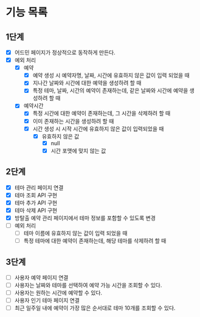 # 기능 목록

## 1단계

- [x] 어드민 페이지가 정상적으로 동작하게 만든다. 
- [x] 예외 처리
  - [x] 예약
    - [x] 예약 생성 시 예약자명, 날짜, 시간에 유효하지 않은 값이 입력 되었을 때
    - [x] 지나간 날짜와 시간에 대한 예약을 생성하려 할 때
    - [x] 특정 테마, 날짜, 시간의 예약이 존재하는데, 같은 날짜와 시간에 예약을 생성하려 할 때
  
  - [x] 예약시간
    - [x] 특정 시간에 대한 예약이 존재하는데, 그 시간을 삭제하려 할 때
    - [x] 이미 존재하는 시간을 생성하려 할 때
    - [x] 시간 생성 시 시작 시간에 유효하지 않은 값이 입력되었을 때
      - [x] 유효하지 않은 값 
        - [x] null
        - [x] 시간 포맷에 맞지 않는 값

## 2단계

- [x] 테마 관리 페이지 연결
- [x] 테마 조회 API 구현
- [x] 테마 추가 API 구현 
- [x] 테마 삭제 API 구현 
- [x] 방탈출 예약 관리 페이지에서 테마 정보를 포함할 수 있도록 변경
- [ ] 예외 처리
  - [ ] 테마 이름에 유효하지 않는 값이 입력 되었을 때
  - [ ] 특정 테마에 대한 예약이 존재하는데, 해당 테마를 삭제하려 할 때
  
## 3단계

- [ ] 사용자 예약 페이지 연결
- [ ] 사용자는 날짜와 테마를 선택하여 예약 가능 시간을 조회할 수 있다. 
- [ ] 사용자는 원하는 시간에 예약할 수 있다. 
- [ ] 사용자 인기 테마 페이지 연결
- [ ] 최근 일주일 내에 예약이 가장 많은 순서대로 테마 10개를 조회할 수 있다.

